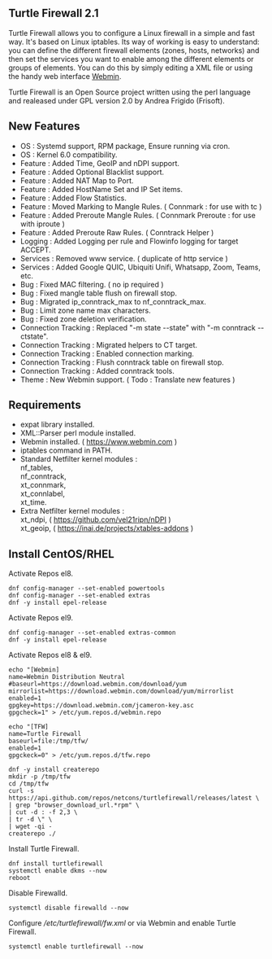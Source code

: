 ## Turtle Firewall 2.1

Turtle Firewall allows you to configure a Linux firewall in a simple and fast way.
It's based on Linux iptables. Its way of working is easy to understand: you can define the different firewall elements (zones, hosts, networks) and then set the services you want to enable among the different elements or groups of elements.
You can do this by simply editing a XML file or using the handy web interface [Webmin](http://www.webmin.com/).

Turtle Firewall is an Open Source project written using the perl language and realeased under GPL version 2.0 by Andrea Frigido (Frisoft).

## New Features

- OS : Systemd support, RPM package, Ensure running via cron.
- OS : Kernel 6.0 compatibility.
- Feature : Added Time, GeoIP and nDPI support.
- Feature : Added Optional Blacklist support.
- Feature : Added NAT Map to Port.
- Feature : Added HostName Set and IP Set items.
- Feature : Added Flow Statistics.
- Feature : Moved Marking to Mangle Rules. ( Connmark : for use with tc )
- Feature : Added Preroute Mangle Rules. ( Connmark Preroute : for use with iproute )
- Feature : Added Preroute Raw Rules. ( Conntrack Helper )
- Logging : Added Logging per rule and Flowinfo logging for target ACCEPT.
- Services : Removed www service. ( duplicate of http service ) 
- Services : Added Google QUIC, Ubiquiti Unifi, Whatsapp, Zoom, Teams, etc.
- Bug : Fixed MAC filtering. ( no ip required )
- Bug : Fixed mangle table flush on firewall stop.
- Bug : Migrated ip_conntrack_max to nf_conntrack_max.
- Bug : Limit zone name max characters.
- Bug : Fixed zone deletion verification.
- Connection Tracking : Replaced "-m state --state" with "-m conntrack --ctstate".
- Connection Tracking : Migrated helpers to CT target.
- Connection Tracking : Enabled connection marking.
- Connection Tracking : Flush conntrack table on firewall stop.
- Connection Tracking : Added conntrack tools.
- Theme : New Webmin support. ( Todo : Translate new features )

## Requirements

- expat library installed.
- XML::Parser perl module installed.
- Webmin installed. ( https://www.webmin.com )
- iptables command in PATH.
- Standard Netfilter kernel modules : <br>
nf_tables, <br>
nf_conntrack, <br>
xt_connmark, <br>
xt_connlabel, <br>
xt_time. <br>
- Extra Netfilter kernel modules : <br>
xt_ndpi, ( https://github.com/vel21ripn/nDPI ) <br>
xt_geoip, ( https://inai.de/projects/xtables-addons ) <br>

## Install CentOS/RHEL

Activate Repos el8.
```
dnf config-manager --set-enabled powertools
dnf config-manager --set-enabled extras
dnf -y install epel-release
```

Activate Repos el9.
```
dnf config-manager --set-enabled extras-common
dnf -y install epel-release
```

Activate Repos el8 & el9.
```
echo "[Webmin]
name=Webmin Distribution Neutral
#baseurl=https://download.webmin.com/download/yum
mirrorlist=https://download.webmin.com/download/yum/mirrorlist
enabled=1
gpgkey=https://download.webmin.com/jcameron-key.asc
gpgcheck=1" > /etc/yum.repos.d/webmin.repo

echo "[TFW]
name=Turtle Firewall
baseurl=file:/tmp/tfw/
enabled=1
gpgckeck=0" > /etc/yum.repos.d/tfw.repo

dnf -y install createrepo
mkdir -p /tmp/tfw
cd /tmp/tfw
curl -s https://api.github.com/repos/netcons/turtlefirewall/releases/latest \
| grep "browser_download_url.*rpm" \
| cut -d : -f 2,3 \
| tr -d \" \
| wget -qi -
createrepo ./
 ```

Install Turtle Firewall.
```
dnf install turtlefirewall
systemctl enable dkms --now
reboot
```

Disable Firewalld.
```
systemctl disable firewalld --now
```

Configure */etc/turtlefirewall/fw.xml* or via Webmin and enable Turtle Firewall.
```
systemctl enable turtlefirewall --now
```

